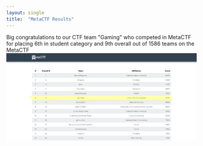 ```yaml
---
layout: single
title:  "MetaCTF Results"
---
```

Big congratulations to our CTF team "Gaming" who competed in MetaCTF for placing 6th in student category and 9th overall out of 1586 teams on the MetaCTF
![MetaCTF results](/assets/images/posts/MetaCTF_2020.png)